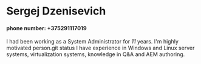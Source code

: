 # **Sergej Dzenisevich**
#### phone number: +375291117019
I had been working as a System Administrator for *11* years. I'm highly motivated person.git status
I have experience in Windows and Linux server systems, virtualization systems, knowledge in Q&A and AEM authoring.


